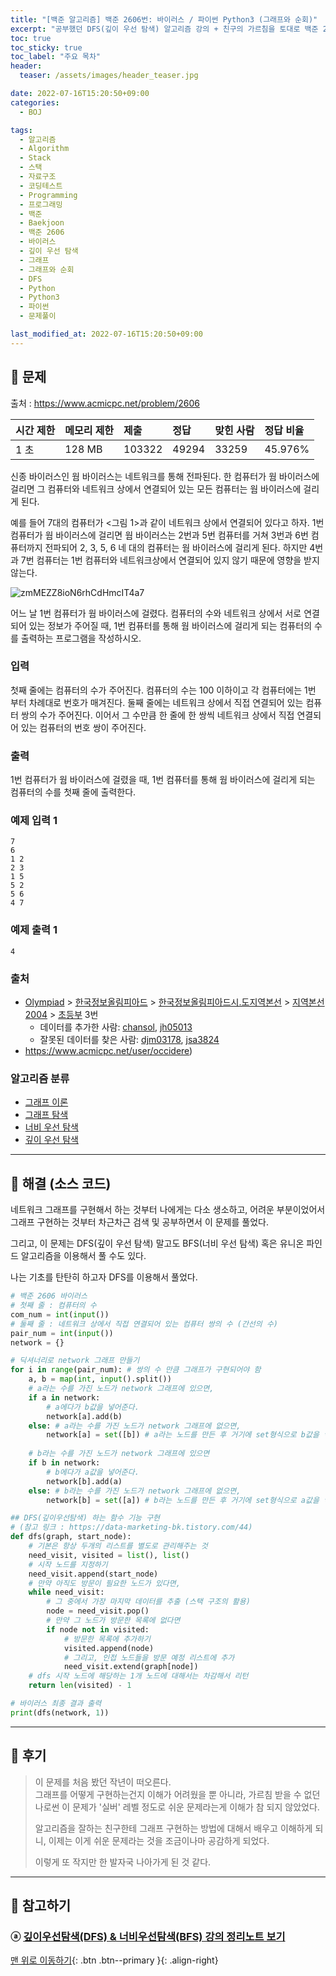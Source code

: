 ```yaml
---
title: "[백준 알고리즘] 백준 2606번: 바이러스 / 파이썬 Python3 (그래프와 순회)"
excerpt: "공부했던 DFS(깊이 우선 탐색) 알고리즘 강의 + 친구의 가르침을 토대로 백준 2606번 '바이러스' 문제를 파이썬으로 풀어보았다."
toc: true
toc_sticky: true
toc_label: "주요 목차"
header:
  teaser: /assets/images/header_teaser.jpg

date: 2022-07-16T15:20:50+09:00
categories:
  - BOJ

tags:
  - 알고리즘
  - Algorithm
  - Stack
  - 스택
  - 자료구조
  - 코딩테스트
  - Programming
  - 프로그래밍
  - 백준
  - Baekjoon
  - 백준 2606
  - 바이러스
  - 깊이 우선 탐색
  - 그래프
  - 그래프와 순회
  - DFS
  - Python
  - Python3
  - 파이썬
  - 문제풀이

last_modified_at: 2022-07-16T15:20:50+09:00
---
```


## 🔔 문제

출처 : <https://www.acmicpc.net/problem/2606>

| 시간 제한 | 메모리 제한 | 제출   | 정답  | 맞힌 사람 | 정답 비율 |
| :-------- | :---------- | :----- | :---- | :-------- | :-------- |
| 1 초      | 128 MB      | 103322 | 49294 | 33259     | 45.976%   |

신종 바이러스인 웜 바이러스는 네트워크를 통해 전파된다. 한 컴퓨터가 웜 바이러스에 걸리면 그 컴퓨터와 네트워크 상에서 연결되어 있는 모든 컴퓨터는 웜 바이러스에 걸리게 된다.

예를 들어 7대의 컴퓨터가 <그림 1>과 같이 네트워크 상에서 연결되어 있다고 하자. 1번 컴퓨터가 웜 바이러스에 걸리면 웜 바이러스는 2번과 5번 컴퓨터를 거쳐 3번과 6번 컴퓨터까지 전파되어 2, 3, 5, 6 네 대의 컴퓨터는 웜 바이러스에 걸리게 된다. 하지만 4번과 7번 컴퓨터는 1번 컴퓨터와 네트워크상에서 연결되어 있지 않기 때문에 영향을 받지 않는다.

![zmMEZZ8ioN6rhCdHmcIT4a7](https://user-images.githubusercontent.com/78403443/179342195-4e9dd1ff-ccac-4dce-97b7-29fe82b45fb3.png)

어느 날 1번 컴퓨터가 웜 바이러스에 걸렸다. 컴퓨터의 수와 네트워크 상에서 서로 연결되어 있는 정보가 주어질 때, 1번 컴퓨터를 통해 웜 바이러스에 걸리게 되는 컴퓨터의 수를 출력하는 프로그램을 작성하시오.

### 입력

첫째 줄에는 컴퓨터의 수가 주어진다. 컴퓨터의 수는 100 이하이고 각 컴퓨터에는 1번 부터 차례대로 번호가 매겨진다. 둘째 줄에는 네트워크 상에서 직접 연결되어 있는 컴퓨터 쌍의 수가 주어진다. 이어서 그 수만큼 한 줄에 한 쌍씩 네트워크 상에서 직접 연결되어 있는 컴퓨터의 번호 쌍이 주어진다.

### 출력

1번 컴퓨터가 웜 바이러스에 걸렸을 때, 1번 컴퓨터를 통해 웜 바이러스에 걸리게 되는 컴퓨터의 수를 첫째 줄에 출력한다.

### 예제 입력 1

```
7
6
1 2
2 3
1 5
5 2
5 6
4 7
```

### 예제 출력 1

```
4
```

### 출처

- [Olympiad](https://www.acmicpc.net/category/2) > [한국정보올림피아드](https://www.acmicpc.net/category/55) > [한국정보올림피아드시․도지역본선](https://www.acmicpc.net/category/57) > [지역본선 2004](https://www.acmicpc.net/category/74) > [초등부](https://www.acmicpc.net/category/detail/379) 3번
  - 데이터를 추가한 사람: [chansol](https://www.acmicpc.net/user/chansol), [jh05013](https://www.acmicpc.net/user/jh05013)
  - 잘못된 데이터를 찾은 사람: [djm03178](https://www.acmicpc.net/user/djm03178), [jsa3824](https://www.acmicpc.net/user/jsa3824)
- https://www.acmicpc.net/user/occidere)

### 알고리즘 분류

- [그래프 이론](https://www.acmicpc.net/problem/tag/7)
- [그래프 탐색](https://www.acmicpc.net/problem/tag/11)
- [너비 우선 탐색](https://www.acmicpc.net/problem/tag/126)
- [깊이 우선 탐색](https://www.acmicpc.net/problem/tag/127)

---

## 🎯 해결 (소스 코드)

네트워크 그래프를 구현해서 하는 것부터 나에게는 다소 생소하고, 어려운 부분이었어서 그래프 구현하는 것부터 차근차근 검색 및 공부하면서 이 문제를 풀었다.

그리고, 이 문제는 DFS(깊이 우선 탐색) 말고도 BFS(너비 우선 탐색) 혹은 유니온 파인드 알고리즘을 이용해서 풀 수도 있다.

나는 기초를 탄탄히 하고자 DFS를 이용해서 풀었다.

```python
# 백준 2606 바이러스
# 첫째 줄 : 컴퓨터의 수
com_num = int(input())
# 둘째 줄 : 네트워크 상에서 직접 연결되어 있는 컴퓨터 쌍의 수 (간선의 수)
pair_num = int(input())
network = {}

# 딕셔너리로 network 그래프 만들기
for i in range(pair_num): # 쌍의 수 만큼 그래프가 구현되어야 함
    a, b = map(int, input().split())
    # a라는 수를 가진 노드가 network 그래프에 있으면, 
    if a in network:
        # a에다가 b값을 넣어준다.
        network[a].add(b)
    else: # a라는 수를 가진 노드가 network 그래프에 없으면,
        network[a] = set([b]) # a라는 노드를 만든 후 거기에 set형식으로 b값을 넣어준다.     
    
    # b라는 수를 가진 노드가 network 그래프에 있으면
    if b in network:
        # b에다가 a값을 넣어준다.
        network[b].add(a)
    else: # b라는 수를 가진 노드가 network 그래프에 없으면,
        network[b] = set([a]) # b라는 노드를 만든 후 거기에 set형식으로 a값을 넣어준다.  

## DFS(깊이우선탐색) 하는 함수 기능 구현
# (참고 링크 : https://data-marketing-bk.tistory.com/44)
def dfs(graph, start_node):
    # 기본은 항상 두개의 리스트를 별도로 관리해주는 것
    need_visit, visited = list(), list()
    # 시작 노드를 지정하기 
    need_visit.append(start_node)
    # 만약 아직도 방문이 필요한 노드가 있다면,
    while need_visit:
        # 그 중에서 가장 마지막 데이터를 추출 (스택 구조의 활용)
        node = need_visit.pop()
        # 만약 그 노드가 방문한 목록에 없다면
        if node not in visited:
            # 방문한 목록에 추가하기 
            visited.append(node)
            # 그리고, 인접 노드들을 방문 예정 리스트에 추가 
            need_visit.extend(graph[node])
    # dfs 시작 노드에 해당하는 1개 노드에 대해서는 차감해서 리턴         
    return len(visited) - 1

# 바이러스 최종 결과 출력
print(dfs(network, 1))
```

---

## 🦶 후기

>이 문제를 처음 봤던 작년이 떠오른다.<BR>그래프를 어떻게 구현하는건지 이해가 어려웠을 뿐 아니라, 가르침 받을 수 없던 나로썬 이 문제가 '실버' 레벨 정도로 쉬운 문제라는게 이해가 참 되지 않았었다.
>
>알고리즘을 잘하는 친구한테 그래프 구현하는 방법에 대해서 배우고 이해하게 되니, 이제는 이게 쉬운 문제라는 것을 조금이나마 공감하게 되었다. 
>
>이렇게 또 작지만 한 발자국 나아가게 된 것 같다.

---

## 👣 참고하기

### ⓐ [깊이우선탐색(DFS) & 너비우선탐색(BFS) 강의 정리노트 보기](https://root-devvoo.github.io/algorithm/%EA%B9%8A%EC%9D%B4%EC%9A%B0%EC%84%A0%ED%83%90%EC%83%89(DFS)-&-%EB%84%88%EB%B9%84%EC%9A%B0%EC%84%A0%ED%83%90%EC%83%89(BFS)/)

[맨 위로 이동하기](#){: .btn .btn--primary }{: .align-right}
